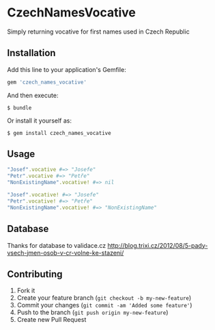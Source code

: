 # CzechNamesVocative

Simply returning vocative for first names used in Czech Republic

## Installation

Add this line to your application's Gemfile:

```ruby
gem 'czech_names_vocative'
```

And then execute:

    $ bundle

Or install it yourself as:

    $ gem install czech_names_vocative

## Usage

```ruby
"Josef".vocative #=> "Josefe"
"Petr".vocative #=> "Petře"
"NonExistingName".vocative! #=> nil

"Josef".vocative! #=> "Josefe"
"Petr".vocative! #=> "Petře"
"NonExistingName".vocative! #=> "NonExistingName"
```

## Database

Thanks for database to validace.cz
http://blog.trixi.cz/2012/08/5-pady-vsech-jmen-osob-v-cr-volne-ke-stazeni/

## Contributing

1. Fork it
2. Create your feature branch (`git checkout -b my-new-feature`)
3. Commit your changes (`git commit -am 'Added some feature'`)
4. Push to the branch (`git push origin my-new-feature`)
5. Create new Pull Request
